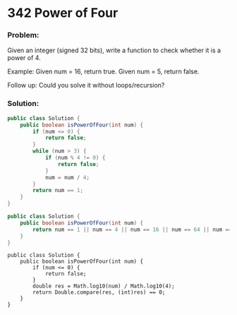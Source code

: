 # 342 Power of Four

### Problem:

Given an integer (signed 32 bits), write a function to check whether it is a power of 4.

Example:
Given num = 16, return true. Given num = 5, return false.

Follow up: Could you solve it without loops/recursion?

### Solution:

```java
public class Solution {
    public boolean isPowerOfFour(int num) {
        if (num <= 0) {
            return false;
        }
        while (num > 3) {
            if (num % 4 != 0) {
                return false;
            }
            num = num / 4;
        }
        return num == 1;
    }
}
```

```java
public class Solution {
    public boolean isPowerOfFour(int num) {
        return num == 1 || num == 4 || num == 16 || num == 64 || num == 256 || num == 1024 || num == 4096 || num == 16384 || num == 65536 || num == 262144 || num == 1048576 || num == 4194304 || num == 16777216 || num == 67108864 || num == 268435456 || num == 1073741824;
    }
}
```

```
public class Solution {
    public boolean isPowerOfFour(int num) {
        if (num <= 0) {
            return false;
        }
        double res = Math.log10(num) / Math.log10(4);  
        return Double.compare(res, (int)res) == 0;
    }
}
```

